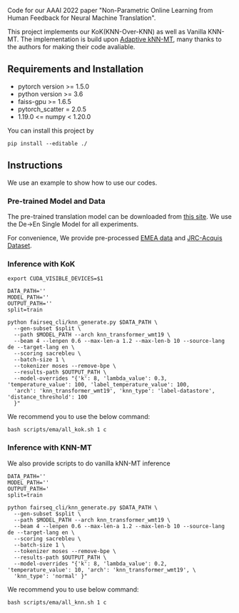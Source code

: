 
Code for our AAAI 2022 paper "Non-Parametric Online Learning from Human Feedback for Neural Machine Translation". 


This project implements our  KoK(KNN-Over-KNN) as well as Vanilla KNN-MT.
The implementation is build upon [Adaptive kNN-MT]( https://github.com/zhengxxn/adaptive-knn-mt.git), many thanks to the authors for making their code avaliable.

## Requirements and Installation

* pytorch version >= 1.5.0
* python version >= 3.6
* faiss-gpu >= 1.6.5
* pytorch_scatter = 2.0.5
* 1.19.0 <= numpy < 1.20.0

You can install this project by
```
pip install --editable ./
```

## Instructions

We use an example to show how to use our codes.

### Pre-trained Model and Data

The pre-trained translation model can be downloaded from [this site](https://github.com/pytorch/fairseq/blob/master/examples/wmt19/README.md).
We use the De->En Single Model for all experiments.

For convenience, We provide pre-processed [EMEA data](https://drive.google.com/file/d/17ACu2wJ-6Z2vVSu-R9YrTXQ3kINggKpi/view?usp=sharing) and [JRC-Acquis Dataset](https://drive.google.com/file/d/1hi0vjzdWx0FIS335GL2qXqcbdjy-lmXN/view?usp=sharing).


### Inference with KoK
```
export CUDA_VISIBLE_DEVICES=$1

DATA_PATH=''
MODEL_PATH=''
OUTPUT_PATH=''
split=train

python fairseq_cli/knn_generate.py $DATA_PATH \
  --gen-subset $split \
  --path $MODEL_PATH --arch knn_transformer_wmt19 \
  --beam 4 --lenpen 0.6 --max-len-a 1.2 --max-len-b 10 --source-lang de --target-lang en \
  --scoring sacrebleu \
  --batch-size 1 \
  --tokenizer moses --remove-bpe \
  --results-path $OUTPUT_PATH \
  --model-overrides "{'k': 8, 'lambda_value': 0.3, 'temperature_value': 100, 'label_temperature_value': 100,
  'arch': 'knn_transformer_wmt19', 'knn_type': 'label-datastore', 'distance_threshold': 100
  }"
```
We recommend you to use the below command:
```
bash scripts/ema/all_kok.sh 1 c
```

### Inference with KNN-MT
We also provide scripts to do vanilla kNN-MT inference

```
DATA_PATH=''
MODEL_PATH=''
OUTPUT_PATH='
split=train

python fairseq_cli/knn_generate.py $DATA_PATH \
  --gen-subset $split \
  --path $MODEL_PATH --arch knn_transformer_wmt19 \
  --beam 4 --lenpen 0.6 --max-len-a 1.2 --max-len-b 10 --source-lang de --target-lang en \
  --scoring sacrebleu \
  --batch-size 1 \
  --tokenizer moses --remove-bpe \
  --results-path $OUTPUT_PATH \
  --model-overrides "{'k': 8, 'lambda_value': 0.2, 'temperature_value': 10, 'arch': 'knn_transformer_wmt19', \
  'knn_type': 'normal' }"
```
We recommend you to use below command:
```
bash scripts/ema/all_knn.sh 1 c
```